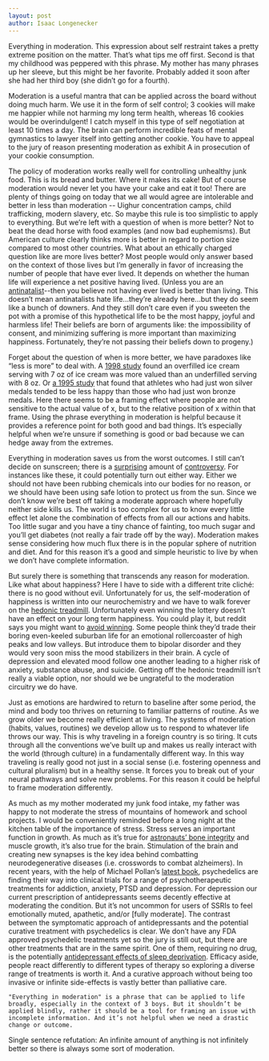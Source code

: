 ```yaml
---
layout: post
author: Isaac Longenecker
---
```


Everything in moderation. This expression about self restraint takes a pretty extreme position on the matter. That’s what tips me off first. Second is that my childhood was peppered with this phrase. My mother has many phrases up her sleeve, but this might be her favorite. Probably added it soon after she had her third boy (she didn’t go for a fourth).

Moderation is a useful mantra that can be applied across the board without doing much harm. We use it in the form of self control; 3 cookies will make me happier while not harming my long term health, whereas 16 cookies would be overindulgent! I catch myself in this type of self negotiation at least 10 times a day. The brain can perform incredible feats of mental gymnastics to lawyer itself into getting another cookie. You have to appeal to the jury of reason presenting moderation as exhibit A in prosecution of your cookie consumption.

The policy of moderation works really well for controlling unhealthy junk food. This is its bread and butter. Where it makes its cake! But of course moderation would never let you have your cake and eat it too! There are plenty of things going on today that we all would agree are intolerable and better in less than moderation -- Uighur concentration camps, child trafficking, modern slavery, etc. So maybe this rule is too simplistic to apply to everything. But we’re left with a question of when is more better? Not to beat the dead horse with food examples (and now bad euphemisms). But American culture clearly thinks more is better in regard to portion size compared to most other countries. What about an ethically charged question like are more lives better?  Most people would only answer based on the context of those lives but I’m generally in favor of increasing the number of people that have ever lived. It depends on whether the human life will experience a net positive having lived. (Unless you are an [antinatalist](https://en.wikipedia.org/wiki/Antinatalism)--then you believe not having ever lived is better than living. This doesn’t mean antinatalists hate life...they’re already here...but they do seem like a bunch of downers. And they still don’t care even if you sweeten the pot with a promise of this hypothetical life to be the most happy, joyful and harmless life! Their beliefs are born of arguments like: the impossibility of consent, and minimizing suffering is more important than maximizing happiness. Fortunately, they’re not passing their beliefs down to progeny.)

Forget about the question of when is more better, we have paradoxes like “less is more” to deal with. A [1998 study](https://sci-hub.tw/https://doi.org/10.1002/(SICI)1099-0771(199806)11:2%3C107::AID-BDM292%3E3.0.CO;2-Y) found an overfilled ice cream serving with 7 oz of ice cream was more valued than an underfilled serving with 8 oz. Or [a 1995 study](https://sci-hub.tw/10.1037//0022-3514.69.4.603) that found that athletes who had just won silver medals tended to be less happy than those who had just won bronze medals. Here there seems to be a framing effect where people are not sensitive to the actual value of x, but to the relative position of x within that frame. Using the phrase everything in moderation is helpful because it provides a reference point for both good and bad things. It’s especially helpful when we’re unsure if something is good or bad because we can hedge away from the extremes.

Everything in moderation saves us from the worst outcomes. I still can’t decide on sunscreen; there is a [surprising](https://www.outsideonline.com/2380751/sunscreen-sun-exposure-skin-cancer-science) amount of [controversy](https://onlinelibrary.wiley.com/doi/full/10.1111/j.1600-0781.2011.00557.x). For instances like these, it could potentially turn out either way. Either we should not have been rubbing chemicals into our bodies for no reason, or we should have been using safe lotion to protect us from the sun. Since we don’t know we’re best off taking a moderate approach where hopefully neither side kills us. The world is too complex for us to know every little effect let alone the combination of effects from all our actions and habits. Too little sugar and you have a tiny chance of fainting, too much sugar and you’ll get diabetes (not really a fair trade off by the way). Moderation makes sense considering how much flux there is in the popular sphere of nutrition and diet. And for this reason it’s a good and simple heuristic to live by when we don’t have complete information.  

But surely there is something that transcends any reason for moderation. Like what about happiness? Here I have to side with a different trite cliché: there is no good without evil. Unfortunately for us, the self-moderation of happiness is written into our neurochemistry and we have to walk forever on the [hedonic treadmill](https://en.wikipedia.org/wiki/Hedonic_treadmill). Unfortunately even winning the lottery doesn’t have an effect on your long term happiness. You could play it, but reddit says you might want to [avoid winning](https://www.reddit.com/r/AskReddit/comments/24vo34/whats_the_happiest_5word_sentence_you_could_hear/chb4v05?utm_source=share&utm_medium=web2x&context=3). Some people think they’d trade their boring even-keeled suburban life for an emotional rollercoaster of high peaks and low valleys. But introduce them to bipolar disorder and they would very soon miss the mood stabilizers in their brain. A cycle of depression and elevated mood follow one another leading to a higher risk of anxiety, substance abuse, and suicide. Getting off the hedonic treadmill isn’t really a viable option, nor should we be ungrateful to the moderation circuitry we do have.

Just as emotions are hardwired to return to baseline after some period, the mind and body too thrives on returning to familiar patterns of routine. As we grow older we become really efficient at living. The systems of moderation (habits, values, routines) we develop allow us to respond to whatever life throws our way. This is why traveling in a foreign country is so tiring. It cuts through all the conventions we’ve built up and makes us really interact with the world (through culture) in a fundamentally different way. In this way traveling is really good not just in a social sense (i.e. fostering openness and cultural pluralism) but in a healthy sense. It forces you to break out of your neural pathways and solve new problems. For this reason it could be helpful to frame moderation differently.

As much as my mother moderated my junk food intake, my father was happy to not moderate the stress of mountains of homework and school projects. I would be conveniently reminded before a long night at the kitchen table of the importance of stress. Stress serves an important function in growth. As much as it’s true for [astronauts’ bone integrity](https://en.wikipedia.org/wiki/Spaceflight_osteopenia#cite_note-Marzban-5) and muscle growth, it’s also true for the brain. Stimulation of the brain and creating new synapses is the key idea behind combatting neurodegenerative diseases (i.e. crosswords to combat alzheimers).
In recent years, with the help of Michael Pollan’s [latest book](https://www.amazon.com/dp/B076GPJXWZ/ref=dp-kindle-redirect?_encoding=UTF8&btkr=1), psychedelics are finding their way into clinical trials for a range of psychotherapeutic treatments for addiction, anxiety, PTSD and depression. For depression our current prescription of antidepressants seems decently effective at moderating the condition. But it’s not uncommon for users of SSRIs to feel emotionally muted, apathetic, and/or [fully moderate]. The contrast between the symptomatic approach of antidepressants and the potential curative treatment with psychedelics is clear. We don’t have any FDA approved psychedelic treatments yet so the jury is still out, but there are other treatments that are in the same spirit. One of them, requiring no drug, is the potentially [antidepressant effects of sleep deprivation](https://www.gwern.net/docs/zeo/2017-boland.pdf). Efficacy aside, people react differently to different types of therapy so exploring a diverse range of treatments is worth it. And a curative approach without being too invasive or infinite side-effects is vastly better than palliative care.

    "Everything in moderation" is a phrase that can be applied to life broadly, especially in the context of 3 boys. But it shouldn’t be applied blindly, rather it should be a tool for framing an issue with incomplete information. And it’s not helpful when we need a drastic change or outcome.


Single sentence refutation: An infinite amount of anything is not infinitely better so there is always some sort of moderation.
